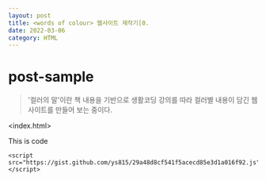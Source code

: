 ```yaml
---
layout: post
title: <words of colour> 웹사이트 제작기[0. 
date: 2022-03-06 
category: HTML
---
```

# post-sample
  
> '컬러의 말'이란 책 내용을 기반으로 생활코딩 강의를 따라 컬러별 내용이 담긴 웹사이트를 만들어 보는 중이다.
  
<index.html>

This is code
  
```
<script src="https://gist.github.com/ys815/29a48d8cf541f5acecd85e3d1a016f92.js"></script>
```


